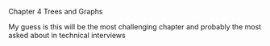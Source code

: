 Chapter 4 Trees and Graphs

My guess is this will be the most challenging chapter and probably the most asked about in technical interviews
